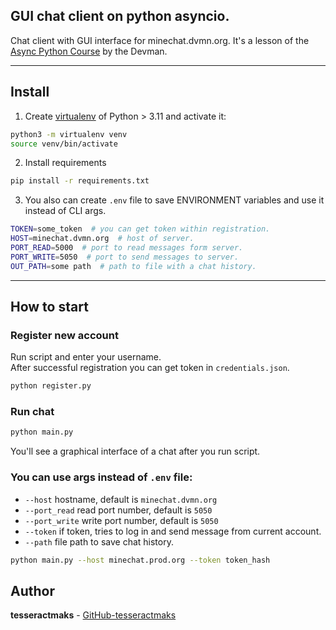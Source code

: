 ## GUI chat client on python asyncio.
Chat client with GUI interface for minechat.dvmn.org.
It's a lesson of the [Async Python Course](https://dvmn.org/modules/async-python/) by the Devman. 

---
## Install

1. Create [virtualenv](https://docs.python.org/3/library/venv.html) of Python > 3.11 and activate it:

```bash
python3 -m virtualenv venv
source venv/bin/activate
```

2. Install requirements

```bash
pip install -r requirements.txt
```

3. You also can create `.env` file to save ENVIRONMENT variables and use it instead of CLI args.

```bash
TOKEN=some_token  # you can get token within registration.
HOST=minechat.dvmn.org  # host of server.
PORT_READ=5000  # port to read messages form server.
PORT_WRITE=5050  # port to send messages to server.
OUT_PATH=some path  # path to file with a chat history.
```
---
## How to start

### Register new account
Run script and enter your username.<br>
After successful registration you can get token in `credentials.json`. 
```bash
python register.py
```

### Run chat 
```bash
python main.py
```
You'll see a graphical interface of a chat after you run script.

### You can use args instead of `.env` file:


* `--host` hostname, default is `minechat.dvmn.org`
* `--port_read` read port number, default is `5050`
* `--port_write` write port number, default is `5050`
* `--token` if token, tries to log in and send message from current account.
* `--path` file path to save chat history.

```bash
python main.py --host minechat.prod.org --token token_hash
```

## Author

**tesseractmaks**  - [GitHub-tesseractmaks](https://github.com/tesseractmaks/Gui)
